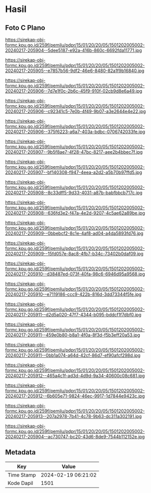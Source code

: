 # Hasil

## Foto C Plano

https://sirekap-obj-formc.kpu.go.id/259f/pemilu/pdpr/15/01/20/20/05/1501202005002-20240217-205904--5dee5187-e92a-416b-860c-6692fda11771.jpg

https://sirekap-obj-formc.kpu.go.id/259f/pemilu/pdpr/15/01/20/20/05/1501202005002-20240217-205905--e7857b56-9df2-46e6-8480-82a1f9b16840.jpg

https://sirekap-obj-formc.kpu.go.id/259f/pemilu/pdpr/15/01/20/20/05/1501202005002-20240217-205906--7d7e1f0c-2b6c-45f9-910f-02cb9d8e6a49.jpg

https://sirekap-obj-formc.kpu.go.id/259f/pemilu/pdpr/15/01/20/20/05/1501202005002-20240217-205906--c92341c5-7e0b-4f49-9b07-a3e2644e4e22.jpg

https://sirekap-obj-formc.kpu.go.id/259f/pemilu/pdpr/15/01/20/20/05/1501202005002-20240217-205906--375f6223-a6a7-403a-bdbc-0706742033fe.jpg

https://sirekap-obj-formc.kpu.go.id/259f/pemilu/pdpr/15/01/20/20/05/1501202005002-20240217-205907--9b5f8ae7-4f28-47bc-8217-aee2b4bbec7f.jpg

https://sirekap-obj-formc.kpu.go.id/259f/pemilu/pdpr/15/01/20/20/05/1501202005002-20240217-205907--bf140308-f947-4eea-a2d2-a5b70b97ffd5.jpg

https://sirekap-obj-formc.kpu.go.id/259f/pemilu/pdpr/15/01/20/20/05/1501202005002-20240217-205908--8c33dff5-9d33-4031-a87b-babfbbcb717c.jpg

https://sirekap-obj-formc.kpu.go.id/259f/pemilu/pdpr/15/01/20/20/05/1501202005002-20240217-205908--636fd3e2-f47a-4e2d-9207-4c5ae62a89be.jpg

https://sirekap-obj-formc.kpu.go.id/259f/pemilu/pdpr/15/01/20/20/05/1501202005002-20240217-205909--0bbebcf2-8c1e-4af8-ad04-a4da5893fd76.jpg

https://sirekap-obj-formc.kpu.go.id/259f/pemilu/pdpr/15/01/20/20/05/1501202005002-20240217-205909--15fd057e-8ac8-4fb7-b34c-73402b0daf09.jpg

https://sirekap-obj-formc.kpu.go.id/259f/pemilu/pdpr/15/01/20/20/05/1501202005002-20240217-205910--d38487ed-073f-40fa-98c6-6946d95a9568.jpg

https://sirekap-obj-formc.kpu.go.id/259f/pemilu/pdpr/15/01/20/20/05/1501202005002-20240217-205910--e7119186-ccc9-422b-816d-3dd73344f5fe.jpg

https://sirekap-obj-formc.kpu.go.id/259f/pemilu/pdpr/15/01/20/20/05/1501202005002-20240217-205911--d2d5a020-47f7-4344-b095-bddcf1f7dbf0.jpg

https://sirekap-obj-formc.kpu.go.id/259f/pemilu/pdpr/15/01/20/20/05/1501202005002-20240217-205911--459e0b80-b8a1-4f0a-8f3d-f5b3eff20a53.jpg

https://sirekap-obj-formc.kpu.go.id/259f/pemilu/pdpr/15/01/20/20/05/1501202005002-20240217-205911--0bb1a074-a64d-42cf-86d7-ef90afcf298d.jpg

https://sirekap-obj-formc.kpu.go.id/259f/pemilu/pdpr/15/01/20/20/05/1501202005002-20240217-205912--465a4c1f-ad3d-4d9d-9a34-40600c08c681.jpg

https://sirekap-obj-formc.kpu.go.id/259f/pemilu/pdpr/15/01/20/20/05/1501202005002-20240217-205912--6b605e71-9824-46ec-9917-1d7844e9423c.jpg

https://sirekap-obj-formc.kpu.go.id/259f/pemilu/pdpr/15/01/20/20/05/1501202005002-20240217-205913--207a2978-7b41-4c78-9b63-dc311a302191.jpg

https://sirekap-obj-formc.kpu.go.id/259f/pemilu/pdpr/15/01/20/20/05/1501202005002-20240217-205904--ac730747-bc20-43d6-8de9-7544b112152e.jpg


## Metadata

| Key        | Value               |
| ---------- | ------------------- |
| Time Stamp | 2024-02-19 06:21:02 |
| Kode Dapil | 1501                |




